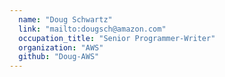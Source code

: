 ```yaml
---
  name: "Doug Schwartz"
  link: "mailto:dougsch@amazon.com"
  occupation_title: "Senior Programmer-Writer"
  organization: "AWS"
  github: "Doug-AWS"
---
```

